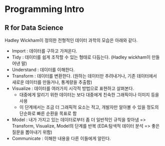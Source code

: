 # Programming Intro
## R for Data Science
 Hadley Wickham이 정의한 전형적인 데이터 과학의 모습은 아래와 같다.
  * Import : 데이터를 구하고 가져온다.
  * Tidy : 데이터를 쉽게 조작할 수 있는 형태로 다듬는다. (Hadley wickham이 만들어낸 말)
  * Understand : 데이터를 이해한다.
  * Transform : 데이터를 변환한다. (원하는 데이터만 추려내거나, 기존 데이터에서 새로운 데이터를 만들거나, 통계량을 추출함)
  * Visualize : 데이터를 여러가지 시각적 방법으로 표현하고 살펴본다.
    - 대중에게 알리기 위한 데이터는 보다 대중에게 친숙한 그래픽이나 이미지 등을 사용
    - 이 단계에서는 조금 더 그래픽적 요소는 적고, 개발자만 알아볼 수 있을 정도의 단순화로 빠른 순환을 목표로 함
  * Model : 내가 가지고 있는 데이터로부터 좀 더 일반적인 규칙을 찾아냄
    => Transform, Visualize, Model의 단계를 반복 (EDA:탐색적 데이터 분석 => 좋은 질문을 뽑아내기 위함)
  * Communicate : 이해한 내용을 다른 이들에게 알린다.
